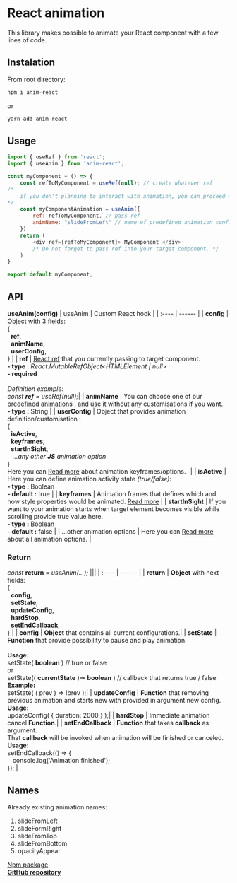 
# React animation

This library makes possible to animate your React component with a few lines of code.

## Instalation
From root directory: 
```sh
npm i anim-react
```
or
```sh
yarn add anim-react
```

## Usage
```js
import { useRef } from 'react';
import { useAnim } from 'anim-react';

const myComponent = () => {
    const refToMyComponent = useRef(null); // create whatever ref
/*
    if you don't planning to interact with animation, you can proceed without "const myComponentAnimation ="
*/
    const myComponentAnimation = useAnim({
        ref: refToMyComponent, // pass ref
        animName: "slideFromLeft" // name of predefined animation config
    })
    return (
        <div ref={refToMyComponent}> MyComponent </div>  
        /* Do not forget to pass ref into your target component. */
    )
}

export default myComponent;
```
## API

**useAnim(config)**
| useAnim | Custom React hook |
| :---- | ------ |
| **config** | Object with 3 fields: <br>{ <br>  &nbsp;&nbsp;**ref**, <br>  &nbsp;&nbsp;**animName**, <br>  &nbsp;&nbsp;**userConfig**, <br> } |
| **ref** | [React ref](https://reactjs.org/docs/hooks-reference.html#useref) that you currently passing to target component. <br>  **- type :**  _React.MutableRefObject<HTMLElement  \|  null>_  <br>  **- required**  <br>  <br>  _Definition example: <br> const **ref** = useRef(null);_|
| **animName** | You can choose one of our [predefined animations](#names) , and use it without any customisations if you want. <br>  **- type :** String |
| **userConfig** | Object that provides animation definition/customisation : <br> { <br>  &nbsp;&nbsp;**isActive**, <br>  &nbsp;&nbsp;**keyframes**, <br> &nbsp;&nbsp;**startInSight**, <br> &nbsp;&nbsp;  _...any other **JS** animation option_  <br> } <br> Here you can [Read more](https://developer.mozilla.org/en-US/docs/Web/API/KeyframeEffect/KeyframeEffect) about animation keyframes/options._ |
| **isActive** | Here you can define animation activity state _(true/false)_: <br>  **- type :** Boolean <br>  **- default :** true |
| **keyframes** | Animation frames that defines which and how style properties would be animated. [Read more](https://developer.mozilla.org/en-US/docs/Web/API/Web_Animations_API/Keyframe_Formats) |
| **startInSight** | If you want to your animation starts when target element becomes visible while scrolling provide true value here.  <br>  **- type :** Boolean <br> **- default :** false |
| ...other animation options | Here you can [Read more](https://developer.mozilla.org/en-US/docs/Web/API/KeyframeEffect/KeyframeEffect) about all animation options. |


### Return
_const_ **return** _= useAnim(...);_ 
|||
| :---- | ------ |
| **return** | **Object** with next fields: <br>{ <br>  &nbsp;&nbsp;**config**, <br>  &nbsp;&nbsp;**setState**, <br>  &nbsp;&nbsp;**updateConfig**, <br>  &nbsp;&nbsp;**hardStop**, <br>  &nbsp;&nbsp;**setEndCallback**, <br>} |
| **config** | **Object** that contains all current configurations.|
| **setState** | **Function** that provide possibility to pause and play animation. <br> <br> **Usage:** <br> setState( **boolean** ) // true or false <br> or <br> setState(( **currentState** )=> **boolean** ) // callback that returns true / false <br> **Example:** <br> setState( ( prev ) => !prev );|
| **updateConfig** | **Function** that removing previous animation and starts new with provided in argument new config. <br> **Usage:** <br> updateConfig( { duration: 2000 } );|
| **hardStop** | Immediate animation cancel **Function**.|
| **setEndCallback** | **Function** that takes **callback** as argument. <br>  That **callback** will be invoked when animation  will be finished or canceled. <br> **Usage:** <br> setEndCallback(() => {<br>&nbsp;&nbsp; console.log('Animation finished');<br>}); |

## Names
Already existing animation names:
1. slideFromLeft
2. slideFormRight
3. slideFromTop
4. slideFromBottom
5. opacityAppear

<a href="https://www.npmjs.com/package/anim-react" target="_blank">Npm package</a>
<br>
<a style="font-weight:bold" href="https://github.com/k-gorod/anim-react" target="_blank">GitHub repository</a> 